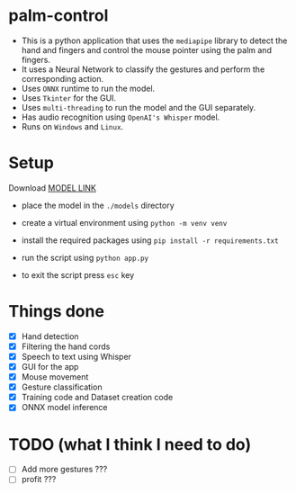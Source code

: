 # palm-control

- This is a python application that uses the `mediapipe` library to detect the hand and fingers and control the mouse
  pointer using the palm and fingers.
- It uses a Neural Network to classify the gestures and perform the corresponding action.
- Uses `ONNX` runtime to run the model.
- Uses `Tkinter` for the GUI.
- Uses `multi-threading` to run the model and the GUI separately.
- Has audio recognition using `OpenAI's Whisper` model.
- Runs on `Windows` and `Linux`.

# Setup

Download [MODEL LINK](https://storage.googleapis.com/mediapipe-models/hand_landmarker/hand_landmarker/float16/1/hand_landmarker.task)

- place the model in the `./models` directory

- create a virtual environment using `python -m venv venv`
- install the required packages using `pip install -r requirements.txt`
- run the script using `python app.py`
- to exit the script press `esc` key

# Things done

- [x] Hand detection
- [x] Filtering the hand cords
- [x] Speech to text using Whisper
- [x] GUI for the app
- [x] Mouse movement
- [x] Gesture classification
- [x] Training code and Dataset creation code
- [x] ONNX model inference

# TODO (what I think I need to do)

- [ ] Add more gestures ???
- [ ] profit ???
